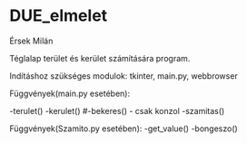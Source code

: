 # DUE_elmelet
Érsek Milán

Téglalap terület és kerület számítására program.

Indításhoz szükséges modulok: tkinter, main.py, webbrowser

Függvények(main.py esetében):

-terulet()
-kerulet()
#-bekeres() - csak konzol
-szamitas()

Függvények(Szamito.py esetében):
-get_value()
-bongeszo()
